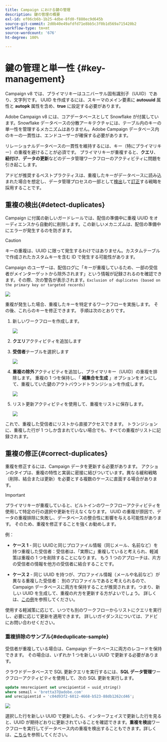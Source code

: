 ```yaml
---
title: Campaign における鍵の管理
description: 鍵の管理の概要
exl-id: ef06cb6b-1b25-4dbe-8fd0-f880ec9d645b
source-git-commit: 2d0b40e49afdfd71e8bb5c3f0b1d569a715420b2
workflow-type: tm+mt
source-wordcount: '676'
ht-degree: 100%

---
```


# 鍵の管理と単一性 {#key-management}

Campaign v8 では、プライマリキーはユニバーサル固有識別子（UUID）であり、文字列です。 UUID を作成するには、スキーマのメイン要素に **autouuid** 属性と **autopk** 属性を含め、**true** に設定する必要があります。

Adobe Campaign v8 には、コアデータベースとして Snowflake が付属しています。Snowflake データベースの分散アーキテクチャには、テーブル内のキーの単一性を管理するメカニズムはありません。Adobe Campaign データベース内のキーの一貫性は、エンドユーザーが確保する必要があります。

リレーショナルデータベースの一貫性を維持するには、キー（特にプライマリキー）の重複を避けることが必須です。 プライマリキーが重複すると、**クエリ**、**紐付け**、**データの更新**&#x200B;などのデータ管理ワークフローのアクティビティに問題を引き起こします。

アドビが推奨するベストプラクティスは、重複したキーがデータベースに読み込まれた場合を想定し、データ管理プロセスの一部として[検出](#detect-duplicates)して[訂正](#correct-duplicates)する戦略を採用することです。

## 重複の検出{#detect-duplicates}

Campaign に付属の新しいガードレールでは、配信の準備中に重複 UUID をオーディエンスから自動的に削除します。この新しいメカニズムは、配信の準備中にエラーが発生するのを防ぎます。

>[!CAUTION]
>
>キーの重複は、UUID に限って発生するわけではありません。カスタムテーブルで作成されたカスタムキーを含む ID で発生する可能性があります。

Campaign のユーザーは、配信ログに「キーが重複しているため、一部の受信者がメインターゲットから除外されます」という情報が記録されるのを確認できます。その際、次の警告が表示されます。`Exclusion of duplicates (based on the primary key or targeted records)`

![](assets/delivery-log-duplicates.png)

重複が発生した場合、重複したキーを特定するワークフローを実施します。 その後、これらのキーを修正できます。 手順は次のとおりです。

1. 新しいワークフローを作成します。

   ![](assets/new-wf.png)

1. **クエリ**&#x200B;アクティビティを追加します
1. **受信者**&#x200B;テーブルを選択します

   ![](assets/add-query-on-rcp.png)

1. **重複の除外**&#x200B;アクティビティを追加し、プライマリキー（UUID）の重複を排除します。 重複の 1 つを保持し、「 **補集合を生成** 」オプションをオンにして、重複していた鍵のアウトバウンドトランジションを作成します。

   ![](assets/deduplicate.png)

1. リスト更新アクティビティを使用して、重複をリストに保存します。

   ![](assets/list-update.png)

これで、重複した受信者にリストから直接アクセスできます。 トランジションに、重複した行が 1 つしか含まれていない場合でも、すべての重複がリストに記録されます。


## 重複の修正{#correct-duplicates}

重複を修正するには、Campaign データを更新する必要があります。 アクションのタイプは、重複の特性と実装に密接に結びついています。異なる緩和戦略（削除、結合または更新）を必要とする複数のケースに直面する場合があります。

>[!IMPORTANT]
>
>プライマリキーが重複していると、ビルトインのワークフローアクティビティを使用して特定の行の選択や更新を行えなくなります。 UUID の重複が原因で、データの重複排除に失敗し、データベースの整合性に影響を与える可能性があります。 そのため、重複を修正することを強くお勧めします。

例：

* **ケース 1** - 同じ UUIDと同じプロファイル情報（同じメール、名前など）を持つ重複した受信者：受信者は、「実際に」重複していると考えられ、軽減策は重複の 1 つを削除することになります。
もう 1 つのアプローチは、片方の受信者の情報を他方の受信者に結合することです。

* **ケース 2** - 同じ UUID を持つが、プロファイル情報（メールや名前など）が異なる重複した受信者：
別のプロファイルであると考えられるので、Campaign データベースに両方を保持することが推奨されます。つまり、新しい UUID を生成して、重複の片方を更新する方がよいでしょう。 詳しくは、[この例](#deduplicate-sample)を参照してください。

使用する軽減策に応じて、いつでも別のワークフローからリストにクエリを実行し、必要に応じて更新を適用できます。 詳しいガイダンスについては、アドビにお問い合わせください。

### 重複排除のサンプル{#deduplicate-sample}

受信者が重複している場合は、Campaign データベースに両方のレコードを保持できます。 その場合は、いずれか 1 つを新しい UUID で更新する必要があります。

クラウドデータベースで SQL 更新クエリを実行するには、**SQL データ管理**&#x200B;ワークフローアクティビティを使用して、次の SQL 更新を実行します。

```sql
update nmsrecipient set urecipientid = uuid_string()
where semail = 'bretta37@adobe.com'
and urecipientid = 'c04d93f2-6012-4668-b523-88db1262cd46';
```

![](assets/sql-data-management.png)

選択した行を新しい UUID で更新したら、インターフェイスで更新した行を見ると、UUID が期待どおりに更新されていることを確認できます。**重複を検出**&#x200B;ワークフローを実行してデータベース内の重複を検出することもできます。詳しくは、[こちら](#detect-duplicates)を参照してください。
